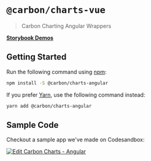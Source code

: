 # `@carbon/charts-vue`

> Carbon Charting Angular Wrappers

**[Storybook Demos](https://carbon-design-system.github.io/carbon-charts/angular)**

## Getting Started

Run the following command using [npm](https://www.npmjs.com/):

```bash
npm install -S @carbon/charts-angular
```

If you prefer [Yarn](https://yarnpkg.com/en/), use the following command
instead:

```bash
yarn add @carbon/charts-angular
```

## Sample Code
Checkout a sample app we've made on Codesandbox:

[![Edit Carbon Charts - Angular](https://codesandbox.io/static/img/play-codesandbox.svg)](https://codesandbox.io/s/k32kjy5qnr?fontsize=14)
